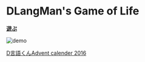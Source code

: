 # DLangMan's Game of Life

**[遊ぶ](https://arkark.github.io/DLangManGameOfLife/)**

![demo](demo.gif)

[D言語くんAdvent calender 2016](http://qiita.com/advent-calendar/2016/d-man)
